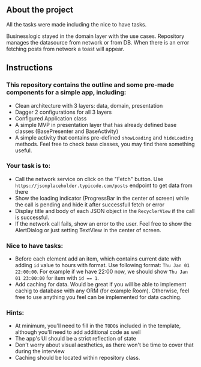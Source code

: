 ## About the project

All the tasks were made including the nice to have tasks. 

Businesslogic stayed in the domain layer with the use cases. 
Repository manages the datasource from network or from DB.
When there is an error fetching posts from network a toast will appear.



## Instructions

### This repository contains the outline and some pre-made components for a simple app, including:
* Clean architecture with 3 layers: data, domain, presentation
* Dagger 2 configurations for all 3 layers
* Configured Application class
* A simple MVP in presentation layer that has already defined base classes (BasePresenter and BaseActivity)
* A simple activity that contains pre-defined `showLoading` and `hideLoading` methods. Feel free to check base classes, you may find there something useful.

### Your task is to:
- Call the network service on click on the "Fetch" button. Use `https://jsonplaceholder.typicode.com/posts` endpoint to get data from there
- Show the loading indicator (ProgressBar in the center of screen) while the call is pending and hide it after successfull fetch or error
- Display title and body of each JSON object in the `RecyclerView` if the call is successful. 
- If the network call fails, show an error to the user. Feel free to show the AlertDialog or just setting TextView in the center of screen.

### Nice to have tasks:
- Before each element add an item, which contains current date with adding `id` value to hours with format. Use following format: `Thu Jan 01 22:00:00`. For example if we have 22:00 now, we should show `Thu Jan 01 23:00:00` for item with `id == 1`.
- Add caching for data. Would be great if you will be able to implement cachig to database with any ORM (for example Room). Otherwise, feel free to use anything you feel can be implemented for data caching.  

### Hints:
- At minimum, you'll need to fill in the `TODO`s included in the template, although you'll need to add additional code as well
- The app's UI should be a strict reflection of state
- Don't worry about visual aesthetics, as there won't be time to cover that during the interview
- Caching should be located within repository class. 
